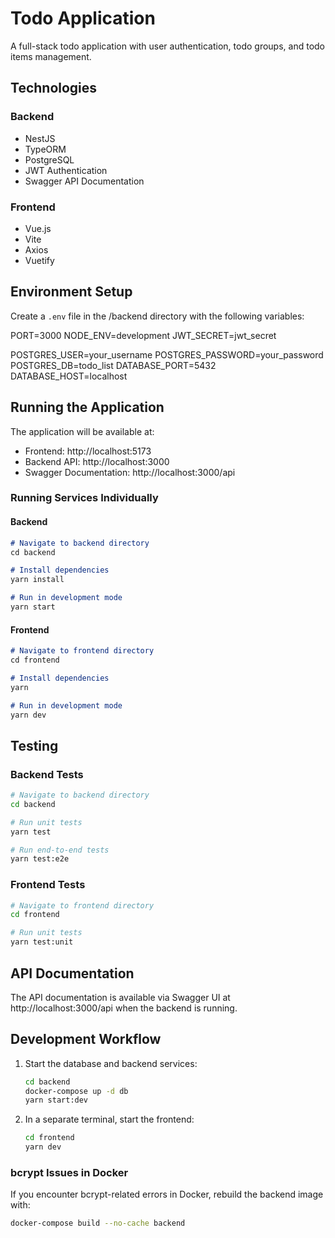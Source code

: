 # Todo Application

A full-stack todo application with user authentication, todo groups, and todo items management.

## Technologies

### Backend

- NestJS
- TypeORM
- PostgreSQL
- JWT Authentication
- Swagger API Documentation

### Frontend

- Vue.js
- Vite
- Axios
- Vuetify

## Environment Setup

Create a `.env` file in the /backend directory with the following variables:

PORT=3000
NODE_ENV=development
JWT_SECRET=jwt_secret

POSTGRES_USER=your_username
POSTGRES_PASSWORD=your_password
POSTGRES_DB=todo_list
DATABASE_PORT=5432
DATABASE_HOST=localhost

## Running the Application

The application will be available at:

- Frontend: http://localhost:5173
- Backend API: http://localhost:3000
- Swagger Documentation: http://localhost:3000/api

### Running Services Individually

#### Backend

```bash:README.md
# Navigate to backend directory
cd backend

# Install dependencies
yarn install

# Run in development mode
yarn start

```

#### Frontend

```bash:README.md
# Navigate to frontend directory
cd frontend

# Install dependencies
yarn

# Run in development mode
yarn dev

```

## Testing

### Backend Tests

```bash
# Navigate to backend directory
cd backend

# Run unit tests
yarn test

# Run end-to-end tests
yarn test:e2e
```

### Frontend Tests

```bash
# Navigate to frontend directory
cd frontend

# Run unit tests
yarn test:unit
```

## API Documentation

The API documentation is available via Swagger UI at http://localhost:3000/api when the backend is running.

## Development Workflow

1. Start the database and backend services:

   ```bash
   cd backend
   docker-compose up -d db
   yarn start:dev
   ```

2. In a separate terminal, start the frontend:

   ```bash
   cd frontend
   yarn dev
   ```

### bcrypt Issues in Docker

If you encounter bcrypt-related errors in Docker, rebuild the backend image with:

```bash
docker-compose build --no-cache backend
```
